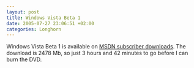 ```yaml
---
layout: post
title: Windows Vista Beta 1
date: 2005-07-27 23:06:51 +02:00
categories: Longhorn
---
```

Windows Vista Beta 1 is available on <A href="http://msdn.microsoft.com/subscriptions/">MSDN subscriber downloads</A>. The download is 2478 Mb, so just 3 hours and 42 minutes to go before I can burn the DVD. 

